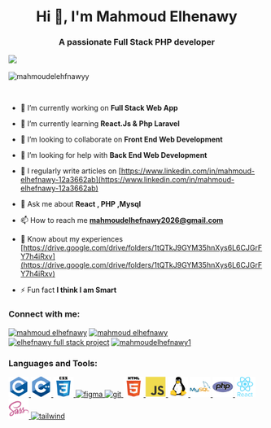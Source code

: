 <h1 align="center">Hi 👋, I'm Mahmoud Elhenawy</h1>
<h3 align="center">A passionate Full Stack PHP developer</h3>
<img src="https://chools.in/wp-content/uploads/f5.gif"/>

<p align="left"> <img src="https://komarev.com/ghpvc/?username=mahmoudelehfnawyy&label=Profile%20views&color=0e75b6&style=flat" alt="mahmoudelehfnawyy" /> </p>

<p align="left"> <a href="https://twitter.com/" target="blank"><img src="https://img.shields.io/twitter/follow/?logo=twitter&style=for-the-badge" alt="" /></a> </p>

- 🔭 I’m currently working on **Full Stack Web App**

- 🌱 I’m currently learning **React.Js & Php Laravel**

- 👯 I’m looking to collaborate on **Front End Web Development**

- 🤝 I’m looking for help with **Back End Web Development**

- 📝 I regularly write articles on [https://www.linkedin.com/in/mahmoud-elhefnawy-12a3662ab](https://www.linkedin.com/in/mahmoud-elhefnawy-12a3662ab)

- 💬 Ask me about **React , PHP ,Mysql**

- 📫 How to reach me **mahmoudelhefnawy2026@gmail.com**

- 📄 Know about my experiences [https://drive.google.com/drive/folders/1tQTkJ9GYM35hnXys6L6CJGrFY7h4iRxv](https://drive.google.com/drive/folders/1tQTkJ9GYM35hnXys6L6CJGrFY7h4iRxv)

- ⚡ Fun fact **I think I am Smart**

<h3 align="left">Connect with me:</h3>
<p align="left">
<a href="https://linkedin.com/in/mahmoud elhefnawy" target="blank"><img align="center" src="https://raw.githubusercontent.com/rahuldkjain/github-profile-readme-generator/master/src/images/icons/Social/linked-in-alt.svg" alt="mahmoud elhefnawy" height="30" width="40" /></a>
<a href="https://fb.com/mahmoud elhefnawy" target="blank"><img align="center" src="https://raw.githubusercontent.com/rahuldkjain/github-profile-readme-generator/master/src/images/icons/Social/facebook.svg" alt="mahmoud elhefnawy" height="30" width="40" /></a>
<a href="https://www.youtube.com/c/elhefnawy full stack project" target="blank"><img align="center" src="https://raw.githubusercontent.com/rahuldkjain/github-profile-readme-generator/master/src/images/icons/Social/youtube.svg" alt="elhefnawy full stack project" height="30" width="40" /></a>
<a href="https://codeforces.com/profile/mahmoudelhefnawy1" target="blank"><img align="center" src="https://raw.githubusercontent.com/rahuldkjain/github-profile-readme-generator/master/src/images/icons/Social/codeforces.svg" alt="mahmoudelhefnawy1" height="30" width="40" /></a>
</p>

<h3 align="left">Languages and Tools:</h3>
<p align="left"> <a href="https://www.cprogramming.com/" target="_blank" rel="noreferrer"> <img src="https://raw.githubusercontent.com/devicons/devicon/master/icons/c/c-original.svg" alt="c" width="40" height="40"/> </a> <a href="https://www.w3schools.com/cpp/" target="_blank" rel="noreferrer"> <img src="https://raw.githubusercontent.com/devicons/devicon/master/icons/cplusplus/cplusplus-original.svg" alt="cplusplus" width="40" height="40"/> </a> <a href="https://www.w3schools.com/css/" target="_blank" rel="noreferrer"> <img src="https://raw.githubusercontent.com/devicons/devicon/master/icons/css3/css3-original-wordmark.svg" alt="css3" width="40" height="40"/> </a> <a href="https://www.figma.com/" target="_blank" rel="noreferrer"> <img src="https://www.vectorlogo.zone/logos/figma/figma-icon.svg" alt="figma" width="40" height="40"/> </a> <a href="https://git-scm.com/" target="_blank" rel="noreferrer"> <img src="https://www.vectorlogo.zone/logos/git-scm/git-scm-icon.svg" alt="git" width="40" height="40"/> </a> <a href="https://www.w3.org/html/" target="_blank" rel="noreferrer"> <img src="https://raw.githubusercontent.com/devicons/devicon/master/icons/html5/html5-original-wordmark.svg" alt="html5" width="40" height="40"/> </a> <a href="https://developer.mozilla.org/en-US/docs/Web/JavaScript" target="_blank" rel="noreferrer"> <img src="https://raw.githubusercontent.com/devicons/devicon/master/icons/javascript/javascript-original.svg" alt="javascript" width="40" height="40"/> </a> <a href="https://laravel.com/" target="_blank" rel="noreferrer"> </a> <a href="https://www.linux.org/" target="_blank" rel="noreferrer"> <img src="https://raw.githubusercontent.com/devicons/devicon/master/icons/linux/linux-original.svg" alt="linux" width="40" height="40"/> </a> <a href="https://www.mysql.com/" target="_blank" rel="noreferrer"> <img src="https://raw.githubusercontent.com/devicons/devicon/master/icons/mysql/mysql-original-wordmark.svg" alt="mysql" width="40" height="40"/> </a> <a href="https://www.php.net" target="_blank" rel="noreferrer"> <img src="https://raw.githubusercontent.com/devicons/devicon/master/icons/php/php-original.svg" alt="php" width="40" height="40"/> </a> <a href="https://reactjs.org/" target="_blank" rel="noreferrer"> <img src="https://raw.githubusercontent.com/devicons/devicon/master/icons/react/react-original-wordmark.svg" alt="react" width="40" height="40"/> </a> <a href="https://sass-lang.com" target="_blank" rel="noreferrer"> <img src="https://raw.githubusercontent.com/devicons/devicon/master/icons/sass/sass-original.svg" alt="sass" width="40" height="40"/> </a> <a href="https://tailwindcss.com/" target="_blank" rel="noreferrer"> <img src="https://www.vectorlogo.zone/logos/tailwindcss/tailwindcss-icon.svg" alt="tailwind" width="40" height="40"/> </a> </p>

